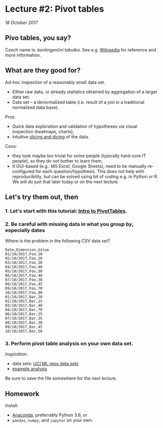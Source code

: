 # Lecture #2: Pivot tables

_18 October 2017_

## Pivo tables, you say?

Czech name is: _kontingenční tabulka_. See e.g. [Wikipedia](https://en.wikipedia.org/wiki/Pivot_table) for reference and more information. 

## What are they good for?

Ad-hoc inspection of a reasonably small data set.
* Either raw data, or already statistics obtained by aggregation of a larger data set.
* Data set – a denormalized table (i.e. result of a join in a traditional normalized data base).

Pros: 
* Quick data exploration and validation of hypotheses via visual inspection (heatmaps, charts),
* Intuitive [slicing and dicing](https://en.wikipedia.org/wiki/OLAP_cube) of the data.

Cons: 
* they look maybe too trivial for some people (typically hard-core IT people), so they do not bother to learn them,
* if GUI-based (e.g.: MS Excel, Google Sheets), need to be manually re-configured for each question/hypothesis. This does not help with reproducibility, but can be solved using bit of coding e.g. in Python or R. We will do just that later today or on the next lecture.

## Let's try them out, then

### 1. Let's start with this tutorial: [Intro to PivotTables](https://www.gcflearnfree.org/excel2016/intro-to-pivottables/1/).


### 2. Be careful with missing data in what you _group by_, especially dates

Where is the problem in the following CSV data set?

```
Date,Dimension,Value
01/10/2017,Foo,10
02/10/2017,Foo,20
03/10/2017,Foo,30
04/10/2017,Foo,40
05/10/2017,Foo,50
06/10/2017,Foo,40
07/10/2017,Foo,30
08/10/2017,Foo,45
09/10/2017,Foo,70
10/10/2017,Foo,80
01/10/2017,Bar,20
02/10/2017,Bar,25
03/10/2017,Bar,40
04/10/2017,Bar,70
06/10/2017,Bar,25
07/10/2017,Bar,35
08/10/2017,Bar,30
09/10/2017,Bar,45
10/10/2017,Bar,50
```

### 3. Perform pivot table analysis on your own data set.

*Inspiration*: 

* data sets: [UCI ML repo data sets](https://archive.ics.uci.edu/ml/datasets.html)
* [example analysis](files/02_car_mpg_pivot.xlsx)

Be sure to save the file somewhere for the next lecture. 


## Homework

Install:
* [Anaconda](https://www.anaconda.com/download/), preferrably Python 3.6, or
* `pandas`, `numpy`, and `jupyter` on your own.
